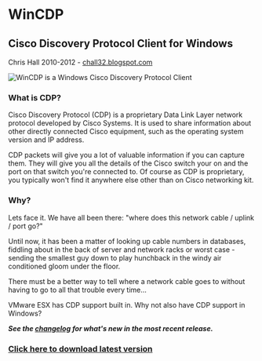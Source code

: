 WinCDP
======

## Cisco Discovery Protocol Client for Windows
Chris Hall 2010-2012 - [chall32.blogspot.com]

![WinCDP is a Windows Cisco Discovery Protocol Client](https://sites.google.com/site/chall32/general/WinCDP.png)

### What is CDP?
Cisco Discovery Protocol (CDP) is a proprietary Data Link Layer network protocol developed by Cisco Systems. It is used to share information about other directly connected Cisco equipment, such as the operating system version and IP address.

CDP packets will give you a lot of valuable information if you can capture them. They will give you all the details of the Cisco switch your on and the port on that switch you're connected to.  Of course as CDP is proprietary, you typically won't find it anywhere else other than on Cisco networking kit.

### Why?
Lets face it.  We have all been there: "where does this network cable / uplink / port go?"

Until now, it has been a matter of looking up cable numbers in databases, fiddling about in the back of server and network racks or worst case - sending the smallest guy down to play hunchback in the windy air conditioned gloom under the floor.

There must be a better way to tell where a network cable goes to without having to go to all that trouble every time...

VMware ESX has CDP support built in. Why not also have CDP support in Windows?


***See the [changelog] for what's new in the most recent release.***


### [Click here to download latest version](https://github.com/chall32/WinCDP/blob/master/WinCDP.exe)

[changelog]: https://github.com/chall32/WinCDP/blob/master/ChangeLog.txt
[chall32.blogspot.com]: http://chall32.blogspot.com